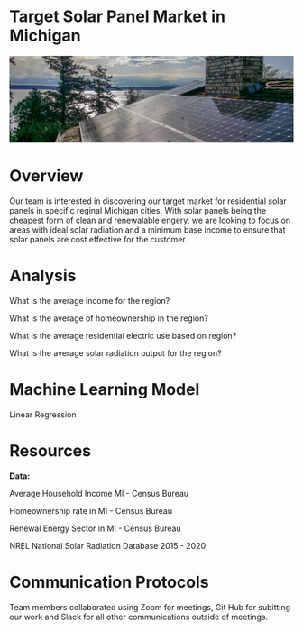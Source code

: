 # Target Solar Panel Market in Michigan 

![solar](Visuals/solar.png)

# Overview

Our team is interested in discovering our target market for residential solar panels in specific reginal Michigan cities. With solar panels being the cheapest form of clean and renewalable engery, we are looking to focus on areas with ideal solar radiation and a minimum base income to ensure that solar panels are cost effective for the customer.


# Analysis

What is the average income for the region?

What is the average of homeownership in the region?

What is the average residential electric use based on region?

What is the average solar radiation output for the region?

# Machine Learning Model

Linear Regression




# Resources

**Data:** 

Average Household Income MI - Census Bureau

Homeownership rate in MI - Census Bureau

Renewal Energy Sector in MI - Census Bureau

NREL National Solar Radiation Database 2015 - 2020


# Communication Protocols

Team members collaborated using Zoom for meetings, Git Hub for subitting our work and Slack for all other communications outside of meetings.
